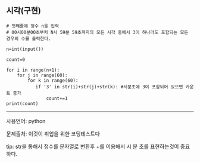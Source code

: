 ## 시각(구현)

```
# 첫째줄에 정수 n을 입력
# 00시00분00초부처 N시 59분 59초까지의 모든 시각 중에서 3이 하나라도 포함되는 모든 경우의 수를 출력한다.

n=int(input())

count=0

for i in range(n+1):
    for j in range(60):
        for k in range(60):
           if '3' in str(i)+str(j)+str(k): #시분초에 3이 포함되어 있으면 카운트 증가
               count+=1
print(count)

```

___

사용언어: python

문제출처: 이것이 취업을 위한 코딩테스트다



tip: str을 통해서 정수를 문자열로 변환후 +를 이용해서 시 분 초를 표현하는것이 중요하다.

